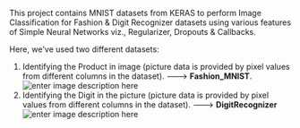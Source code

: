 This project contains MNIST datasets from KERAS to perform Image Classification for Fashion & Digit Recognizer datasets using various features of Simple Neural Networks viz., Regularizer, Dropouts & Callbacks.

Here, we've used two different datasets:

 1. Identifying  the Product in image (picture data is provided by 
    pixel values from different columns in the dataset). ---> **Fashion_MNIST**.![enter image description here](https://www.mathworks.com/matlabcentral/mlc-downloads/downloads/3682850e-dc4d-4c07-a2c8-4e58a721b65b/f50369fd-32ea-477d-b74c-1b3f6e014122/images/screenshot.gif)
  2. Identifying the Digit in the picture (picture data is provided by pixel values 		  from different columns in the dataset). ---> **DigitRecognizer**
![enter image description here](https://www.mdpi.com/sensors/sensors-20-03344/article_deploy/html/images/sensors-20-03344-g007.png)
